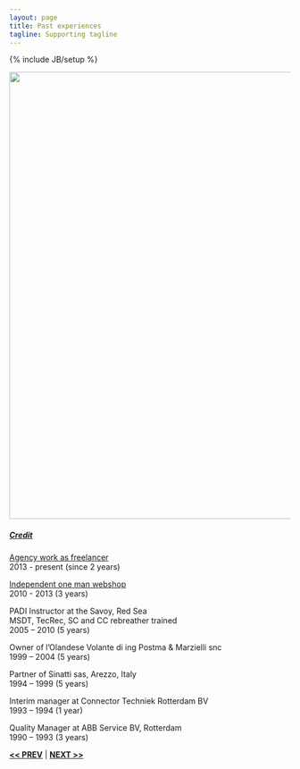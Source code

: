 ```yaml
---
layout: page
title: Past experiences
tagline: Supporting tagline
---
```

{% include JB/setup %}

<a href="https://www.flickr.com/photos/zunami/2931956797" title="View photo on Flickr" target="_blank"><img src="https://farm4.staticflickr.com/3250/2931956797_0f2a7ab0cc_b.jpg" style="width: 800px;"></a><br />
<h5><a href="https://www.flickr.com/people/zunami/" title="View user on Flickr" target="_blank">Credit</a></h5> 

[Agency work as freelancer](/work.html#agency)  
2013 - present (since 2 years)

[Independent one man webshop](/work.html#webshop)  
2010 - 2013 (3 years)

PADI Instructor at the Savoy, Red Sea  
MSDT, TecRec, SC and CC rebreather trained  
2005 – 2010 (5 years)

Owner of l’Olandese Volante di ing Postma & Marzielli snc  
1999 – 2004 (5 years)

Partner of Sinatti sas, Arezzo, Italy  
1994 – 1999 (5 years)

Interim manager at Connector Techniek Rotterdam BV  
1993 – 1994 (1 year)

Quality Manager at ABB Service BV, Rotterdam  
1990 – 1993 (3 years)

<a href="/edu.html" title="Education"><b><< PREV</b></a> &#124; <a href="/terms.html" title="My terms"><b>NEXT >></b></a>
